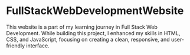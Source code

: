 # FullStackWebDevelopmentWebsite
This website is a part of my learning journey in Full Stack Web Development. While building this project, I enhanced my skills in HTML, CSS, and JavaScript, focusing on creating a clean, responsive, and user-friendly interface.  
